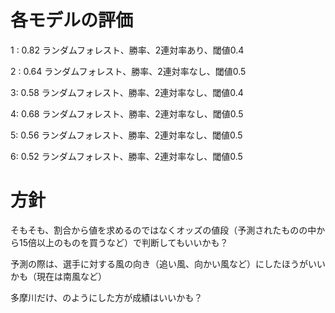 # 各モデルの評価
1 : 0.82
ランダムフォレスト、勝率、2連対率あり、閾値0.4

2 : 0.64
ランダムフォレスト、勝率、2連対率なし、閾値0.5

3: 0.58
ランダムフォレスト、勝率、2連対率なし、閾値0.4

4: 0.68
ランダムフォレスト、勝率、2連対率なし、閾値0.5

5: 0.56
ランダムフォレスト、勝率、2連対率なし、閾値0.5

6: 0.52
ランダムフォレスト、勝率、2連対率なし、閾値0.5



# 方針
そもそも、割合から値を求めるのではなくオッズの値段（予測されたものの中から15倍以上のものを買うなど）で判断してもいいかも？

予測の際は、選手に対する風の向き（追い風、向かい風など）にしたほうがいいかも（現在は南風など）

多摩川だけ、のようにした方が成績はいいかも？